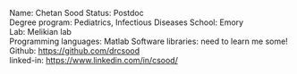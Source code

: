 Name: Chetan Sood
Status: Postdoc  
Degree program: Pediatrics, Infectious Diseases
School: Emory  
Lab: Melikian lab  
Programming languages: Matlab
Software libraries: need to learn me some!
Github: https://github.com/drcsood  
linked-in: https://www.linkedin.com/in/csood/
